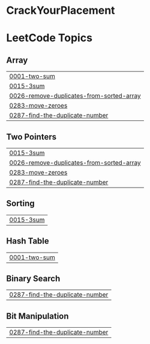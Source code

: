 # CrackYourPlacement

<!---LeetCode Topics Start-->
# LeetCode Topics
## Array
|  |
| ------- |
| [0001-two-sum](https://github.com/omkarnagalgawe/CrackYourPlacement/tree/master/0001-two-sum) |
| [0015-3sum](https://github.com/omkarnagalgawe/CrackYourPlacement/tree/master/0015-3sum) |
| [0026-remove-duplicates-from-sorted-array](https://github.com/omkarnagalgawe/CrackYourPlacement/tree/master/0026-remove-duplicates-from-sorted-array) |
| [0283-move-zeroes](https://github.com/omkarnagalgawe/CrackYourPlacement/tree/master/0283-move-zeroes) |
| [0287-find-the-duplicate-number](https://github.com/omkarnagalgawe/CrackYourPlacement/tree/master/0287-find-the-duplicate-number) |
## Two Pointers
|  |
| ------- |
| [0015-3sum](https://github.com/omkarnagalgawe/CrackYourPlacement/tree/master/0015-3sum) |
| [0026-remove-duplicates-from-sorted-array](https://github.com/omkarnagalgawe/CrackYourPlacement/tree/master/0026-remove-duplicates-from-sorted-array) |
| [0283-move-zeroes](https://github.com/omkarnagalgawe/CrackYourPlacement/tree/master/0283-move-zeroes) |
| [0287-find-the-duplicate-number](https://github.com/omkarnagalgawe/CrackYourPlacement/tree/master/0287-find-the-duplicate-number) |
## Sorting
|  |
| ------- |
| [0015-3sum](https://github.com/omkarnagalgawe/CrackYourPlacement/tree/master/0015-3sum) |
## Hash Table
|  |
| ------- |
| [0001-two-sum](https://github.com/omkarnagalgawe/CrackYourPlacement/tree/master/0001-two-sum) |
## Binary Search
|  |
| ------- |
| [0287-find-the-duplicate-number](https://github.com/omkarnagalgawe/CrackYourPlacement/tree/master/0287-find-the-duplicate-number) |
## Bit Manipulation
|  |
| ------- |
| [0287-find-the-duplicate-number](https://github.com/omkarnagalgawe/CrackYourPlacement/tree/master/0287-find-the-duplicate-number) |
<!---LeetCode Topics End-->